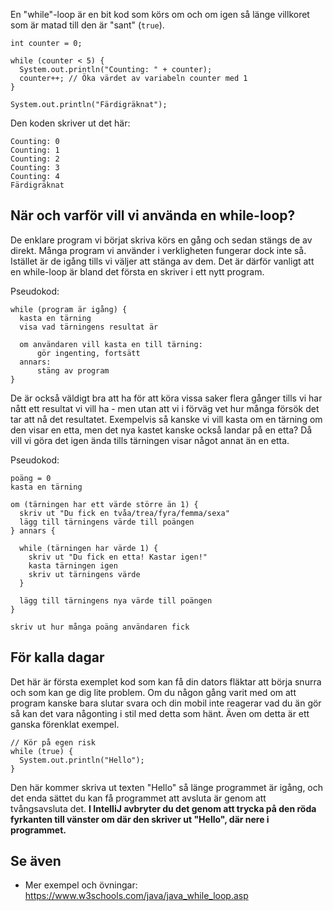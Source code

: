 En "while"-loop är en bit kod som körs om och om igen så länge villkoret som är matad till den är "sant" (`true`).

    int counter = 0;
    
    while (counter < 5) {
      System.out.println("Counting: " + counter);
      counter++; // Öka värdet av variabeln counter med 1
    }
    
    System.out.println("Färdigräknat");

Den koden skriver ut det här:

    Counting: 0
    Counting: 1
    Counting: 2
    Counting: 3
    Counting: 4
    Färdigräknat

## När och varför vill vi använda en while-loop?

De enklare program vi börjat skriva körs en gång och sedan stängs de av direkt. Många program vi använder i verkligheten fungerar dock inte så. Istället är de igång tills vi väljer att stänga av dem. Det är därför vanligt att en while-loop är bland det första en skriver i ett nytt program.

Pseudokod:

    while (program är igång) {
      kasta en tärning
      visa vad tärningens resultat är

      om användaren vill kasta en till tärning:
          gör ingenting, fortsätt
      annars:
          stäng av program
    }

De är också väldigt bra att ha för att köra vissa saker flera gånger tills vi har nått ett resultat vi vill ha - men utan att vi i förväg vet hur många försök det tar att nå det resultatet. Exempelvis så kanske vi vill kasta om en tärning om den visar en etta, men det nya kastet kanske också landar på en etta? Då vill vi göra det igen ända tills tärningen visar något annat än en etta.

Pseudokod:

    poäng = 0
    kasta en tärning

    om (tärningen har ett värde större än 1) {
      skriv ut "Du fick en tvåa/trea/fyra/femma/sexa"
      lägg till tärningens värde till poängen
    } annars {
    
      while (tärningen har värde 1) {
        skriv ut "Du fick en etta! Kastar igen!"
        kasta tärningen igen
        skriv ut tärningens värde
      }

      lägg till tärningens nya värde till poängen
    }

    skriv ut hur många poäng användaren fick

## För kalla dagar

Det här är första exemplet kod som kan få din dators fläktar att börja snurra och som kan ge dig lite problem. Om du någon gång varit med om att program kanske bara slutar svara och din mobil inte reagerar vad du än gör så kan det vara någonting i stil med detta som hänt. Även om detta är ett ganska förenklat exempel.

    // Kör på egen risk
    while (true) {
      System.out.println("Hello");
    }

Den här kommer skriva ut texten "Hello" så länge programmet är igång, och det enda sättet du kan få programmet att avsluta är genom att tvångsavsluta det. **I IntelliJ avbryter du det genom att trycka på den röda fyrkanten till vänster om där den skriver ut "Hello", där nere i programmet.**

## Se även

* Mer exempel och övningar: https://www.w3schools.com/java/java_while_loop.asp